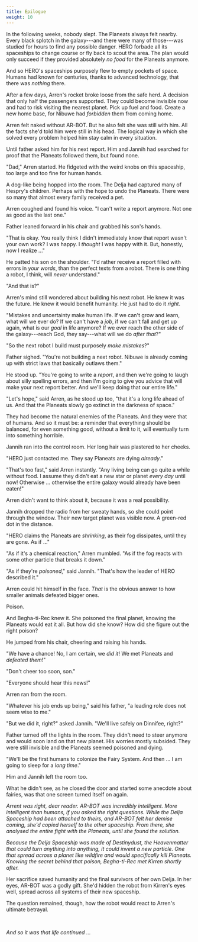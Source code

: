 ```yaml
---
title: Epilogue
weight: 10
---
```

In the following weeks, nobody slept. The Planeats always felt nearby. Every black splotch in the galaxy---and there were many of those---was studied for hours to find any possible danger. HERO forbade all its spaceships to change course or fly back to scout the area. The plan would only succeed if they provided absolutely _no food_ for the Planeats anymore.

And so HERO's spaceships purposely flew to empty pockets of space. Humans had known for centuries, thanks to advanced technology, that there was _nothing_ there.

After a few days, Arren's rocket broke loose from the safe herd. A decision that only half the passengers supported. They could become invisible now and had to risk visiting the nearest planet. Pick up fuel and food. Create a new home base, for Nibuwe had _forbidden_ them from coming home.

Arren felt naked without AR-BOT. But he also felt she was still with him. All the facts she'd told him were still in his head. The logical way in which she solved every problem helped him stay calm in every situation.

Until father asked him for his next report. Him and Jannih had searched for proof that the Planeats followed them, but found none.

"Dad," Arren started. He fidgeted with the weird knobs on this spaceship, too large and too fine for human hands.

A dog-like being hopped into the room. The Delja had captured many of Hespry's children. Perhaps with the hope to undo the Planeats. There were so many that almost every family received a pet.

Arren coughed and found his voice. "I can't write a report anymore. Not one as good as the last one."

Father leaned forward in his chair and grabbed his son's hands.

"That is okay. You really think I didn't immediately know that report wasn't your own work? I was happy. I _thought_ I was happy with it. But, honestly, now I realize ..."

He patted his son on the shoulder. "I'd rather receive a report filled with errors in _your words_, than the perfect texts from a robot. There is one thing a robot, I think, will _never_ understand."

"And that is?"

Arren's mind still wondered about building his next robot. He knew it was the future. He knew it would benefit humanity. He just had to do it _right_. 

"Mistakes and uncertainty make human life. If we can't grow and learn, what will we ever do? If we can't have a _job_, if we can't fall and get up again, what is our _goal_ in life anymore? If we ever reach the other side of the galaxy---reach God, they say---what will we do _after that_?"

"So the next robot I build must purposely _make mistakes_?"

Father sighed. "You're not building a next robot. Nibuwe is already coming up with strict laws that basically outlaws them."

He stood up. "You're going to write a _report_, and then we're going to laugh about silly spelling errors, and then I'm going to give you advice that will make your next report better. And we'll keep doing that our entire life."

"Let's hope," said Arren, as he stood up too, "that it's a long life ahead of us. And that the Planeats slowly go extinct in the darkness of space."

They had become the natural enemies of the Planeats. And they were that of humans. And so it must be: a reminder that everything should be balanced, for even something good, without a limit to it, will eventually turn into something horrible.

Jannih ran into the control room. Her long hair was plastered to her cheeks.

"HERO just contacted me. They say Planeats are dying _already_."

"That's too fast," said Arren instantly. "Any living being can go quite a while without food. I assume they didn't eat a new star or planet _every day_ until now! Otherwise ... otherwise the entire galaxy would already have been eaten!"

Arren didn't want to think about it, because it was a real possibility.

Jannih dropped the radio from her sweaty hands, so she could point through the window. Their new target planet was visible now. A green-red dot in the distance.

"HERO claims the Planeats are _shrinking_, as their fog dissipates, until they are gone. As if ..."

"As if it's a chemical reaction," Arren mumbled. "As if the fog reacts with some other particle that breaks it down."

"As if they're _poisoned_," said Jannih. "That's how the leader of HERO described it."

Arren could hit himself in the face. _That_ is the obvious answer to how smaller animals defeated bigger ones.

Poison.

And Begha-ti-Rec knew it. She poisoned the final planet, knowing the Planeats would eat it all. But how did she know? How did she figure out the right poison?

He jumped from his chair, cheering and raising his hands.

"We have a chance! No, I am certain, we _did it_! We met Planeats and _defeated them_!"

"Don't cheer too soon, son."

"Everyone should hear this news!"

Arren ran from the room.

"Whatever his job ends up being," said his father, "a leading role does not seem wise to me."  

"But we did it, right?" asked Jannih. "We'll live safely on Dinnifee, right?"

Father turned off the lights in the room. They didn't need to steer anymore and would soon land on that new planet. His worries mostly subsided. They were still invisible and the Planeats seemed poisoned and dying.

"We'll be the first humans to colonize the Fairy System. And then ... I am going to sleep for a _long time_."

Him and Jannih left the room too.

What he didn't see, as he closed the door and started some anecdote about fairies, was that one screen turned itself on again.

_Arrent was right, dear reader. AR-BOT was incredibly intelligent. More intelligent than humans, if you asked the right questions. While the Delja Spaceship had been attached to theirs, and AR-BOT felt her demise coming, she'd copied herself to the other spaceship. From there, she analysed the entire fight with the Planeats, until she found the solution._

_Because the Delja Spaceship was made of Destinydust, the Heavenmatter that could turn anything into anything, it could invent a new particle. One that spread across a planet like wildfire and would specifically kill Planeats. Knowing the secret behind that poison, Begha-ti-Rec met Kirren shortly after._

Her sacrifice saved humanity and the final survivors of her own Delja. In her eyes, AR-BOT was a godly gift. She'd hidden the robot from Kirren's eyes well, spread across all systems of their new spaceship.

The question remained, though, how the robot would react to Arren's ultimate betrayal.

&nbsp;

_And so it was that life continued ..._